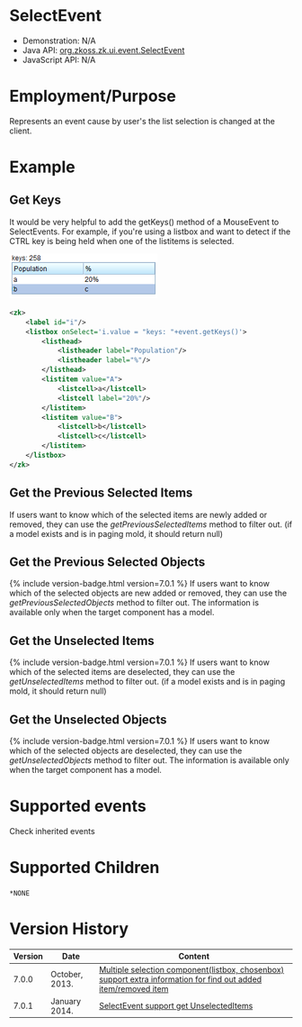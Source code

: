 

# SelectEvent

- Demonstration: N/A
- Java API: [org.zkoss.zk.ui.event.SelectEvent](https://www.zkoss.org/javadoc/latest/zk/org/zkoss/zk/ui/event/SelectEvent.html)
- JavaScript API: N/A

# Employment/Purpose

Represents an event cause by user's the list selection is changed at the
client.

# Example

## Get Keys

It would be very helpful to add the getKeys() method of a MouseEvent to
SelectEvents. For example, if you're using a listbox and want to detect
if the CTRL key is being held when one of the listitems is selected.

![](/zk_component_ref/images/ZKComRef_SelectEvent_GetKeys.png)

```xml
<zk>
    <label id="i"/>
    <listbox onSelect='i.value = "keys: "+event.getKeys()'>
        <listhead>
            <listheader label="Population"/>
            <listheader label="%"/>
        </listhead>
        <listitem value="A">
            <listcell>a</listcell>
            <listcell label="20%"/>
        </listitem>
        <listitem value="B">
            <listcell>b</listcell>
            <listcell>c</listcell>
        </listitem>
    </listbox>
</zk>
```

## Get the Previous Selected Items

If users want to know which of the selected items are newly added or
removed, they can use the *getPreviousSelectedItems* method to filter
out. (if a model exists and is in paging mold, it should return null)

## Get the Previous Selected Objects

{% include version-badge.html version=7.0.1 %} If users want to know which of the
selected objects are new added or removed, they can use the
*getPreviousSelectedObjects* method to filter out. The information is
available only when the target component has a model.

## Get the Unselected Items

{% include version-badge.html version=7.0.1 %} If users want to know which of the
selected items are deselected, they can use the *getUnselectedItems*
method to filter out. (if a model exists and is in paging mold, it
should return null)

## Get the Unselected Objects

{% include version-badge.html version=7.0.1 %} If users want to know which of the
selected objects are deselected, they can use the *getUnselectedObjects*
method to filter out. The information is available only when the target
component has a model.

# Supported events

Check inherited events

# Supported Children

`*NONE`



# Version History

| Version | Date           | Content                                                                                                                                                    |
|---------|----------------|------------------------------------------------------------------------------------------------------------------------------------------------------------|
| 7.0.0   | October, 2013. | [Multiple selection component(listbox, chosenbox) support extra information for find out added item/removed item](http://tracker.zkoss.org/browse/ZK-1992) |
| 7.0.1   | January 2014.  | [SelectEvent support get UnselectedItems](http://tracker.zkoss.org/browse/ZK-2089)                                                                         |


